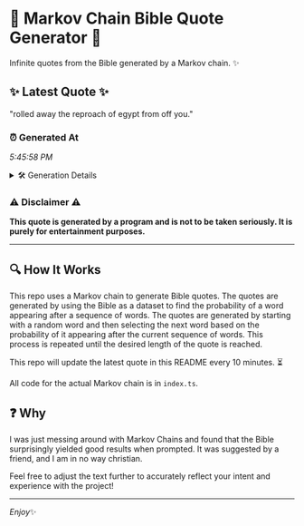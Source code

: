 # 📖 Markov Chain Bible Quote Generator 📖

Infinite quotes from the Bible generated by a Markov chain. ✨

## ✨ Latest Quote ✨
"rolled away the reproach of egypt from off you."

### ⏰ Generated At
*5:45:58 PM*

<details>
    <summary>🛠️ Generation Details</summary>
    <p>
        <strong>🌱 Seed:</strong> rolled<br>
        <strong>🔄 Iterations:</strong> 8<br>
        <strong>📜 Context History:</strong><br>[ rolled ]: away<br>[ rolled, away ]: the<br>[ rolled, away, the ]: reproach<br>[ rolled, away, the, reproach ]: of<br>[ rolled, away, the, reproach, of ]: egypt<br>[ rolled, away, the, reproach, of, egypt ]: from<br>[ away, the, reproach, of, egypt, from ]: off<br>[ the, reproach, of, egypt, from, off ]: you.<br>
    </p>
</details>

### ⚠️ Disclaimer ⚠️
**This quote is generated by a program and is not to be taken seriously. It is purely for entertainment purposes.**

---

## 🔍 How It Works

This repo uses a Markov chain to generate Bible quotes. The quotes are generated by using the Bible as a dataset to find the probability of a word appearing after a sequence of words. The quotes are generated by starting with a random word and then selecting the next word based on the probability of it appearing after the current sequence of words. This process is repeated until the desired length of the quote is reached.

This repo will update the latest quote in this README every 10 minutes. ⏳

All code for the actual Markov chain is in `index.ts`.

## ❓ Why

I was just messing around with Markov Chains and found that the Bible surprisingly yielded good results when prompted. 
It was suggested by a friend, and I am in no way christian.

Feel free to adjust the text further to accurately reflect your intent and experience with the project!

---

*Enjoy*✨
